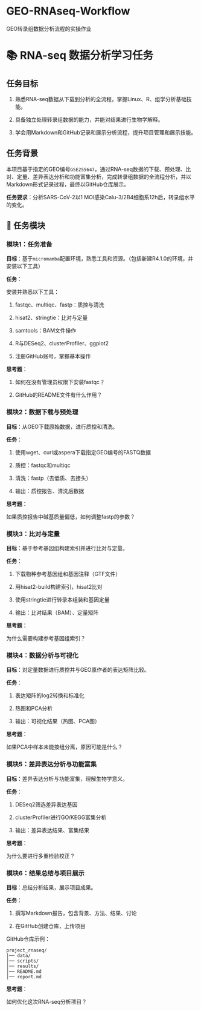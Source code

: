 # GEO-RNAseq-Workflow
GEO转录组数据分析流程的实操作业

# 📚 RNA-seq 数据分析学习任务

## 任务目标

1. 熟悉RNA-seq数据从下载到分析的全流程，掌握Linux、R、组学分析基础技能。

2. 具备独立处理转录组数据的能力，并能对结果进行生物学解释。

3. 学会用Markdown和GitHub记录和展示分析流程，提升项目管理和展示技能。

## 任务背景

本项目基于指定的GEO编号`GSE255647`，通过RNA-seq数据的下载、预处理、比对、定量、差异表达分析和功能富集分析，完成转录组数据的全流程分析，并以Markdown形式记录过程，最终以GitHub仓库展示。

**任务要求**：分析SARS-CoV-2以1 MOI感染Calu-3/2B4细胞系12h后，转录组水平的变化。

## 📁 任务模块

### 模块1：任务准备

**目标**：基于`micromamba`配置环境，熟悉工具和资源。（包括新建R4.1.0的环境，并安装以下工具）

**任务**：

安装并熟悉以下工具：

1. fastqc、multiqc、fastp：质控与清洗

2. hisat2、stringtie：比对与定量

3. samtools：BAM文件操作

4. R与DESeq2、clusterProfiler、ggplot2

5. 注册GitHub账号，掌握基本操作

**思考题**：

1. 如何在没有管理员权限下安装fastqc？

2. GitHub的README文件有什么作用？

### 模块2：数据下载与预处理

**目标**：从GEO下载原始数据，进行质控和清洗。

**任务**：

1. 使用wget、curl或aspera下载指定GEO编号的FASTQ数据

2. 质控：fastqc和multiqc

3. 清洗：fastp（去低质、去接头）

4. 输出：质控报告、清洗后数据

**思考题**：

如果质控报告中碱基质量偏低，如何调整fastp的参数？

### 模块3：比对与定量

**目标**：基于参考基因组构建索引并进行比对与定量。

**任务**：

1. 下载物种参考基因组和基因注释（GTF文件）

2. 用hisat2-build构建索引，hisat2比对

3. 使用stringtie进行转录本组装和基因定量

4. 输出：比对结果（BAM）、定量矩阵

**思考题**：

为什么需要构建参考基因组索引？

### 模块4：数据分析与可视化

**目标**：对定量数据进行质控并与GEO原作者的表达矩阵比较。

**任务**：

1. 表达矩阵的log2转换和标准化

2. 热图和PCA分析

3. 输出：可视化结果（热图、PCA图）

**思考题**：

如果PCA中样本未能按组分离，原因可能是什么？

### 模块5：差异表达分析与功能富集

**目标**：差异表达分析与功能富集，理解生物学意义。

**任务**：

1. DESeq2筛选差异表达基因

2. clusterProfiler进行GO/KEGG富集分析

3. 输出：差异表达结果、富集结果

**思考题**：

为什么要进行多重检验校正？

### 模块6：结果总结与项目展示

**目标**：总结分析结果，展示项目成果。

**任务**：

1. 撰写Markdown报告，包含背景、方法、结果、讨论

2. 在GitHub创建仓库，上传项目

GitHub仓库示例：

```
project_rnaseq/
│── data/
│── scripts/
│── results/
│── README.md
│── report.md
```

**思考题**：

如何优化这次RNA-seq分析项目？

